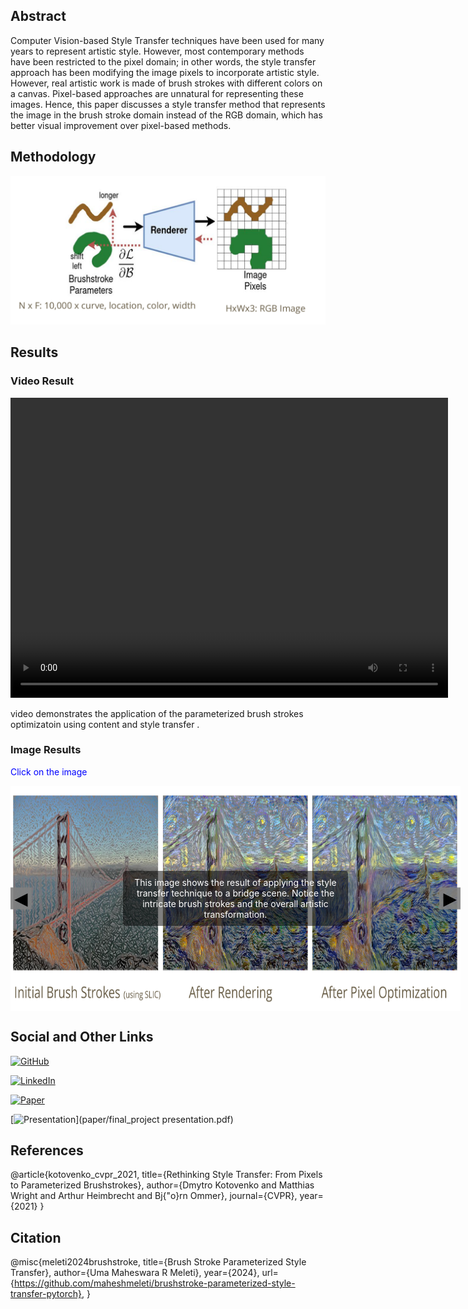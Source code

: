## Abstract

Computer Vision-based Style Transfer techniques have been used for many years to represent artistic style. However, most contemporary methods have been restricted to the pixel domain; in other words, the style transfer approach has been modifying the image pixels to incorporate artistic style. However, real artistic work is made of brush strokes with different colors on a canvas. Pixel-based approaches are unnatural for representing these images. Hence, this paper discusses a style transfer method that represents the image in the brush stroke domain instead of the RGB domain, which has better visual improvement over pixel-based methods. 

## Methodology

![Methodology](images/Method.png)

## Results

### Video Result

<video width="700" height="480" controls>
  <source src="videos/clemson.mp4" type="video/mp4">
  Your browser does not support the video tag.
</video>

 video demonstrates the application of the parameterized brush strokes optimizatoin using content and  style transfer .

### Image Results

<span style="color: blue;"> Click on the image </span>

<div id="image-gallery" style="position: relative; width: 720px; height: 360px;">
  <img id="gallery-image" src="images/bridge.png" alt="Result 1" width="720" height="360" style="transition: transform 0.25s ease;">
  <button id="prev-button" style="position: absolute; top: 50%; left: 0; transform: translateY(-50%); background: rgba(128, 128, 128, 0.9); border: none; font-size: 2em; cursor: pointer;">&#9664;</button>
  <button id="next-button" style="position: absolute; top: 50%; right: 0; transform: translateY(-50%); background: rgba(128, 128, 128, 0.9); border: none; font-size: 2em; cursor: pointer;">&#9654;</button>
  <div id="image-caption" style="position: absolute; top: 50%; left: 50%; transform: translate(-50%, -50%); color: white; background: rgba(0, 0, 0, 0.5); padding: 10px; border-radius: 5px; text-align: center;">
    This image shows the result of applying the style transfer technique to a bridge scene. Notice the intricate brush strokes and the overall artistic transformation.
  </div>
</div>

<script>
  const images = [
    { src: 'images/bridge.png', description: 'This image shows the result of applying the style transfer technique to content image - Golden Gate Bridge and Style image Van Gogh\'s Starry Night. Notice the intricate brush strokes and the overall artistic transformation.' },
    { src: 'images/strokes_zoomed.png', description: 'Zoomed in view of brush strokes and texture after pixel optimization' },
    { src: 'images/me.png', description: 'Style transfer applied on human (It\'s me in the photo :) )' },
    { src: 'images/Olive_tree_garden.png', description: 'The style transfer is applied to Olive garden with stylization using the famous The stone Bench in the Garden of Saint-Paul Hospital by Van Gogh' }
  ];

  let currentIndex = 0;

  document.getElementById('prev-button').addEventListener('click', () => {
    currentIndex = (currentIndex > 0) ? currentIndex - 1 : images.length - 1;
    updateGallery();
  });

  document.getElementById('next-button').addEventListener('click', () => {
    currentIndex = (currentIndex < images.length - 1) ? currentIndex + 1 : 0;
    updateGallery();
  });

  document.getElementById('gallery-image').addEventListener('click', () => {
    const img = document.getElementById('gallery-image');
    const prevButton = document.getElementById('prev-button');
    const nextButton = document.getElementById('next-button');
    if (img.style.transform === 'scale(1.5)') {
      img.style.transform = 'scale(1)';
      prevButton.style.left = '0';
      nextButton.style.right = '0';
    } else {
      img.style.transform = 'scale(1.5)';
      prevButton.style.left = '-10%';
      nextButton.style.right = '-10%';
    }
  });

  function updateGallery() {
    const img = document.getElementById('gallery-image');
    const caption = document.getElementById('image-caption');
    img.src = images[currentIndex].src;
    img.alt = `Result ${currentIndex + 1}`;
    caption.textContent = images[currentIndex].description;
  }

  // Initialize the gallery with the first image description
  updateGallery();
</script>

## Social and Other Links

<!-- [![Website](https://img.shields.io/badge/Website-Portfolio-blue?logo=google-chrome)](https://maheshmeleti.github.io/) -->

[![GitHub](https://img.shields.io/badge/GitHub-Repository-blue?logo=github)](https://github.com/maheshmeleti/brushstroke-parameterized-style-transfer-pytorch)

[![LinkedIn](https://img.shields.io/badge/LinkedIn-Profile-blue?logo=linkedin)](https://www.linkedin.com/in/mahesh-meleti/)

[![Paper](https://img.shields.io/badge/Project%20Paper-c1ff33)](paper/BrushStroke_StyleTransfer.pdf)

[![Presentation](https://img.shields.io/badge/Course-Presentation-blue)](paper/final_project presentation.pdf)

<!-- [![Course-homepage](https://img.shields.io/badge/Course-Page-blue)](https://sites.google.com/view/cpsc8810-2024fall/home) -->




## References

@article{kotovenko_cvpr_2021,
    title={Rethinking Style Transfer: From Pixels to Parameterized Brushstrokes},
    author={Dmytro Kotovenko and Matthias Wright and Arthur Heimbrecht and Bj{\"o}rn Ommer},
    journal={CVPR},
    year={2021}
}

## Citation

@misc{meleti2024brushstroke, title={Brush Stroke Parameterized Style Transfer}, author={Uma Maheswara R Meleti}, year={2024}, url={https://github.com/maheshmeleti/brushstroke-parameterized-style-transfer-pytorch}, }